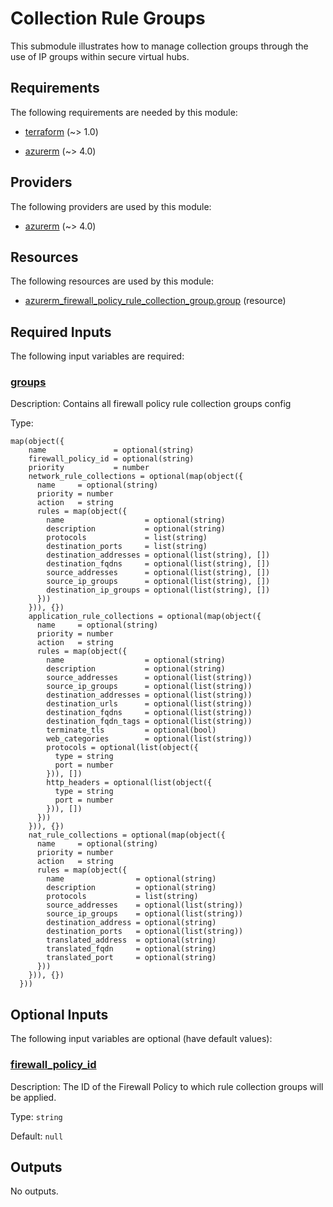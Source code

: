 # Collection Rule Groups

This submodule illustrates how to manage collection groups through the use of IP groups within secure virtual hubs.

<!-- BEGIN_TF_DOCS -->
## Requirements

The following requirements are needed by this module:

- <a name="requirement_terraform"></a> [terraform](#requirement\_terraform) (~> 1.0)

- <a name="requirement_azurerm"></a> [azurerm](#requirement\_azurerm) (~> 4.0)

## Providers

The following providers are used by this module:

- <a name="provider_azurerm"></a> [azurerm](#provider\_azurerm) (~> 4.0)

## Resources

The following resources are used by this module:

- [azurerm_firewall_policy_rule_collection_group.group](https://registry.terraform.io/providers/hashicorp/azurerm/latest/docs/resources/firewall_policy_rule_collection_group) (resource)

## Required Inputs

The following input variables are required:

### <a name="input_groups"></a> [groups](#input\_groups)

Description: Contains all firewall policy rule collection groups config

Type:

```hcl
map(object({
    name               = optional(string)
    firewall_policy_id = optional(string)
    priority           = number
    network_rule_collections = optional(map(object({
      name     = optional(string)
      priority = number
      action   = string
      rules = map(object({
        name                  = optional(string)
        description           = optional(string)
        protocols             = list(string)
        destination_ports     = list(string)
        destination_addresses = optional(list(string), [])
        destination_fqdns     = optional(list(string), [])
        source_addresses      = optional(list(string), [])
        source_ip_groups      = optional(list(string), [])
        destination_ip_groups = optional(list(string), [])
      }))
    })), {})
    application_rule_collections = optional(map(object({
      name     = optional(string)
      priority = number
      action   = string
      rules = map(object({
        name                  = optional(string)
        description           = optional(string)
        source_addresses      = optional(list(string))
        source_ip_groups      = optional(list(string))
        destination_addresses = optional(list(string))
        destination_urls      = optional(list(string))
        destination_fqdns     = optional(list(string))
        destination_fqdn_tags = optional(list(string))
        terminate_tls         = optional(bool)
        web_categories        = optional(list(string))
        protocols = optional(list(object({
          type = string
          port = number
        })), [])
        http_headers = optional(list(object({
          type = string
          port = number
        })), [])
      }))
    })), {})
    nat_rule_collections = optional(map(object({
      name     = optional(string)
      priority = number
      action   = string
      rules = map(object({
        name                = optional(string)
        description         = optional(string)
        protocols           = list(string)
        source_addresses    = optional(list(string))
        source_ip_groups    = optional(list(string))
        destination_address = optional(string)
        destination_ports   = optional(list(string))
        translated_address  = optional(string)
        translated_fqdn     = optional(string)
        translated_port     = optional(string)
      }))
    })), {})
  }))
```

## Optional Inputs

The following input variables are optional (have default values):

### <a name="input_firewall_policy_id"></a> [firewall\_policy\_id](#input\_firewall\_policy\_id)

Description: The ID of the Firewall Policy to which rule collection groups will be applied.

Type: `string`

Default: `null`

## Outputs

No outputs.
<!-- END_TF_DOCS -->
